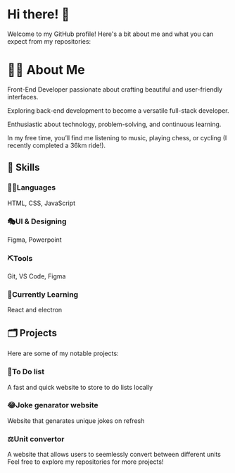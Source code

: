 <h1>Hi there! 👋</h1>

Welcome to my GitHub profile! Here's a bit about me and what you can expect from my repositories:

<h1>👨‍💻 About Me</h1>
Front-End Developer passionate about crafting beautiful and user-friendly interfaces.

Exploring back-end development to become a versatile full-stack developer.

Enthusiastic about technology, problem-solving, and continuous learning.

In my free time, you’ll find me listening to music, playing chess, or cycling (I recently completed a 36km ride!).

<h2>🔧 Skills</h2>

<h3>👨‍💻Languages</h3>
HTML, CSS, JavaScript 

<h3>🎭UI & Designing</h3>
Figma, Powerpoint

<h3>⛏️Tools</h3>
Git, VS Code, Figma

<h3>🧠Currently Learning</h3>
React and electron

<h2>🗂 Projects</h2>

Here are some of my notable projects:

<h3>🔨To Do list</h3>
A fast and quick website to store to do lists locally

<h3>😂Joke genarator website</h3>
Website that genarates unique jokes on refresh

<h3>⚖️Unit convertor</h3>
A website that allows users to seemlessly convert between different units

<br>
Feel free to explore my repositories for more projects!
